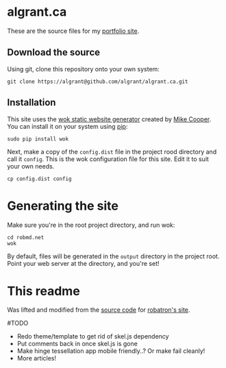 # algrant.ca

These are the source files for my [portfolio site][mysite]. 

## Download the source

Using git, clone this repository onto your own system:

    git clone https://algrant@github.com/algrant/algrant.ca.git

## Installation

This site uses the [wok static website generator][woksite] created by [Mike Cooper][mikesite]. You can install it on your system using [pip][pip]:

    sudo pip install wok

Next, make a copy of the `config.dist` file in the project rood directory and call it `config`. This is the wok configuration file for this site. Edit it to suit your own needs.

    cp config.dist config

# Generating the site

Make sure you're in the root project directory, and run wok:

    cd robmd.net
    wok

By default, files will be generated in the `output` directory in the project root. Point your web server at the directory, and you're set!

# This readme
Was lifted and modified from the [source code][robmd-source] for [robatron's site][robmd].

#TODO

* Redo theme/template to get rid of skel.js dependency
* Put comments back in once skel.js is gone
* Make hinge tessellation app mobile friendly..? Or make fail cleanly!
* More articles!

[mysite]: http://algrant.ca
[woksite]: https://github.com/mythmon/wok
[mikesite]: https://github.com/mythmon
[pip]: http://pypi.python.org/pypi/pip
[robmd-source]: https://github.com/robatron/robmd.net
[robmd]: http://robmd.net